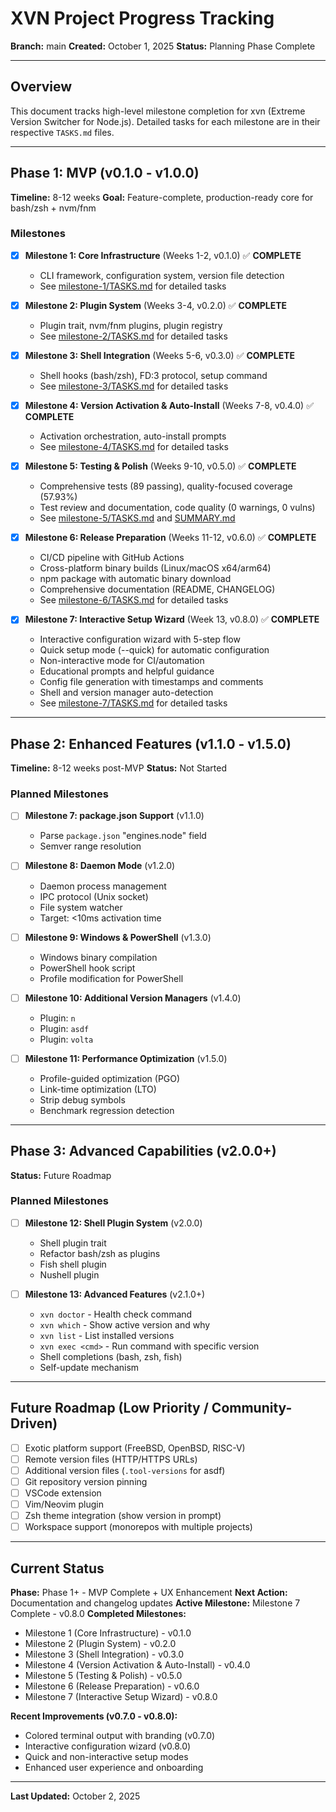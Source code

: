 # XVN Project Progress Tracking

**Branch:** main
**Created:** October 1, 2025
**Status:** Planning Phase Complete

---

## Overview

This document tracks high-level milestone completion for xvn (Extreme Version Switcher for Node.js). Detailed tasks for each milestone are in their respective `TASKS.md` files.

---

## Phase 1: MVP (v0.1.0 - v1.0.0)

**Timeline:** 8-12 weeks
**Goal:** Feature-complete, production-ready core for bash/zsh + nvm/fnm

### Milestones

- [x] **Milestone 1: Core Infrastructure** (Weeks 1-2, v0.1.0) ✅ **COMPLETE**
  - CLI framework, configuration system, version file detection
  - See [milestone-1/TASKS.md](./milestone-1/TASKS.md) for detailed tasks

- [x] **Milestone 2: Plugin System** (Weeks 3-4, v0.2.0) ✅ **COMPLETE**
  - Plugin trait, nvm/fnm plugins, plugin registry
  - See [milestone-2/TASKS.md](./milestone-2/TASKS.md) for detailed tasks

- [x] **Milestone 3: Shell Integration** (Weeks 5-6, v0.3.0) ✅ **COMPLETE**
  - Shell hooks (bash/zsh), FD:3 protocol, setup command
  - See [milestone-3/TASKS.md](./milestone-3/TASKS.md) for detailed tasks

- [x] **Milestone 4: Version Activation & Auto-Install** (Weeks 7-8, v0.4.0) ✅ **COMPLETE**
  - Activation orchestration, auto-install prompts
  - See [milestone-4/TASKS.md](./milestone-4/TASKS.md) for detailed tasks

- [x] **Milestone 5: Testing & Polish** (Weeks 9-10, v0.5.0) ✅ **COMPLETE**
  - Comprehensive tests (89 passing), quality-focused coverage (57.93%)
  - Test review and documentation, code quality (0 warnings, 0 vulns)
  - See [milestone-5/TASKS.md](./milestone-5/TASKS.md) and [SUMMARY.md](./milestone-5/SUMMARY.md)

- [x] **Milestone 6: Release Preparation** (Weeks 11-12, v0.6.0) ✅ **COMPLETE**
  - CI/CD pipeline with GitHub Actions
  - Cross-platform binary builds (Linux/macOS x64/arm64)
  - npm package with automatic binary download
  - Comprehensive documentation (README, CHANGELOG)
  - See [milestone-6/TASKS.md](./milestone-6/TASKS.md) for detailed tasks

- [x] **Milestone 7: Interactive Setup Wizard** (Week 13, v0.8.0) ✅ **COMPLETE**
  - Interactive configuration wizard with 5-step flow
  - Quick setup mode (--quick) for automatic configuration
  - Non-interactive mode for CI/automation
  - Educational prompts and helpful guidance
  - Config file generation with timestamps and comments
  - Shell and version manager auto-detection
  - See [milestone-7/TASKS.md](./milestone-7/TASKS.md) for detailed tasks

---

## Phase 2: Enhanced Features (v1.1.0 - v1.5.0)

**Timeline:** 8-12 weeks post-MVP
**Status:** Not Started

### Planned Milestones

- [ ] **Milestone 7: package.json Support** (v1.1.0)
  - Parse `package.json` "engines.node" field
  - Semver range resolution

- [ ] **Milestone 8: Daemon Mode** (v1.2.0)
  - Daemon process management
  - IPC protocol (Unix socket)
  - File system watcher
  - Target: <10ms activation time

- [ ] **Milestone 9: Windows & PowerShell** (v1.3.0)
  - Windows binary compilation
  - PowerShell hook script
  - Profile modification for PowerShell

- [ ] **Milestone 10: Additional Version Managers** (v1.4.0)
  - Plugin: `n`
  - Plugin: `asdf`
  - Plugin: `volta`

- [ ] **Milestone 11: Performance Optimization** (v1.5.0)
  - Profile-guided optimization (PGO)
  - Link-time optimization (LTO)
  - Strip debug symbols
  - Benchmark regression detection

---

## Phase 3: Advanced Capabilities (v2.0.0+)

**Status:** Future Roadmap

### Planned Milestones

- [ ] **Milestone 12: Shell Plugin System** (v2.0.0)
  - Shell plugin trait
  - Refactor bash/zsh as plugins
  - Fish shell plugin
  - Nushell plugin

- [ ] **Milestone 13: Advanced Features** (v2.1.0+)
  - `xvn doctor` - Health check command
  - `xvn which` - Show active version and why
  - `xvn list` - List installed versions
  - `xvn exec <cmd>` - Run command with specific version
  - Shell completions (bash, zsh, fish)
  - Self-update mechanism

---

## Future Roadmap (Low Priority / Community-Driven)

- [ ] Exotic platform support (FreeBSD, OpenBSD, RISC-V)
- [ ] Remote version files (HTTP/HTTPS URLs)
- [ ] Additional version files (`.tool-versions` for asdf)
- [ ] Git repository version pinning
- [ ] VSCode extension
- [ ] Vim/Neovim plugin
- [ ] Zsh theme integration (show version in prompt)
- [ ] Workspace support (monorepos with multiple projects)

---

## Current Status

**Phase:** Phase 1+ - MVP Complete + UX Enhancement
**Next Action:** Documentation and changelog updates
**Active Milestone:** Milestone 7 Complete - v0.8.0
**Completed Milestones:**
- Milestone 1 (Core Infrastructure) - v0.1.0
- Milestone 2 (Plugin System) - v0.2.0
- Milestone 3 (Shell Integration) - v0.3.0
- Milestone 4 (Version Activation & Auto-Install) - v0.4.0
- Milestone 5 (Testing & Polish) - v0.5.0
- Milestone 6 (Release Preparation) - v0.6.0
- Milestone 7 (Interactive Setup Wizard) - v0.8.0

**Recent Improvements (v0.7.0 - v0.8.0):**
- Colored terminal output with branding (v0.7.0)
- Interactive configuration wizard (v0.8.0)
- Quick and non-interactive setup modes
- Enhanced user experience and onboarding

---

**Last Updated:** October 2, 2025
